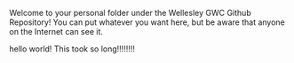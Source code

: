 Welcome to your personal folder under the Wellesley GWC Github Repository! You can put whatever you want here, but be aware that anyone on the Internet can see it.




hello world! This took so long!!!!!!!!
